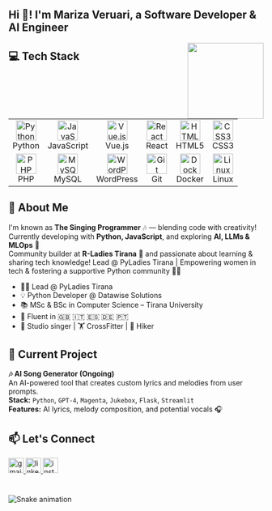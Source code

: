 <h2 align="left">Hi 👋! I'm Mariza Veruari, a Software Developer & AI Engineer </h2>
<img align="right" height="150" src="https://media.giphy.com/media/QssGEmpkyEOhBCb7e1/giphy.gif" />
<h2>💻 Tech Stack
</h2> 
<table>
  <tr>
    <td align="center">
      <img src="https://cdn.jsdelivr.net/gh/devicons/devicon/icons/python/python-original.svg" width="40" height="40" alt="Python" />
      <br>Python
    </td>
    <td align="center">
      <img src="https://cdn.jsdelivr.net/gh/devicons/devicon/icons/javascript/javascript-original.svg" width="40" height="40" alt="JavaScript" />
      <br>JavaScript
    </td>
    <td align="center">
      <img src="https://cdn.jsdelivr.net/gh/devicons/devicon/icons/vuejs/vuejs-original.svg" width="40" height="40" alt="Vue.js" />
      <br>Vue.js
    </td>
    <td align="center">
      <img src="https://cdn.jsdelivr.net/gh/devicons/devicon/icons/react/react-original.svg" width="40" height="40" alt="React" />
      <br>React
    </td>
    <td align="center">
      <img src="https://cdn.jsdelivr.net/gh/devicons/devicon/icons/html5/html5-original.svg" width="40" height="40" alt="HTML5" />
      <br>HTML5
    </td>
    <td align="center">
      <img src="https://cdn.jsdelivr.net/gh/devicons/devicon/icons/css3/css3-original.svg" width="40" height="40" alt="CSS3" />
      <br>CSS3
    </td>
  </tr>
  <tr>
    <td align="center">
      <img src="https://cdn.jsdelivr.net/gh/devicons/devicon/icons/php/php-original.svg" width="40" height="40" alt="PHP" />
      <br>PHP
    </td>
    <td align="center">
      <img src="https://cdn.jsdelivr.net/gh/devicons/devicon/icons/mysql/mysql-original.svg" width="40" height="40" alt="MySQL" />
      <br>MySQL
    </td>
    <td align="center">
      <img src="https://cdn.jsdelivr.net/gh/devicons/devicon/icons/wordpress/wordpress-plain.svg" width="40" height="40" alt="WordPress" />
      <br>WordPress
    </td>
    <td align="center">
      <img src="https://cdn.jsdelivr.net/gh/devicons/devicon/icons/git/git-original.svg" width="40" height="40" alt="Git" />
      <br>Git
    </td>
    <td align="center">
      <img src="https://cdn.jsdelivr.net/gh/devicons/devicon/icons/docker/docker-original.svg" width="40" height="40" alt="Docker" />
      <br>Docker
    </td>
    <td align="center">
      <img src="https://cdn.jsdelivr.net/gh/devicons/devicon/icons/linux/linux-original.svg" width="40" height="40" alt="Linux" />
      <br>Linux
    </td>
  </tr>
</table>

<h2> 🎤 About Me </h2>

I'm known as **The Singing Programmer** 🎶 — blending code with creativity!  
Currently developing with **Python, JavaScript**, and exploring **AI, LLMs & MLOps** 🤖  
Community builder at **R-Ladies Tirana** 💜 and passionate about learning & sharing tech knowledge!
Lead @ PyLadies Tirana | Empowering women in tech & fostering a supportive Python community 🚀🐍

- 👩‍💻 Lead @ PyLadies Tirana 
- 💡 Python Developer @ Datawise Solutions  
- 📚 MSc & BSc in Computer Science – Tirana University  
- 🧠 Fluent in 🇬🇧 🇮🇹 🇪🇸 🇩🇪 🇵🇹  
- 🎤 Studio singer | 🏋️ CrossFitter | 🥾 Hiker

<h2>🧪 Current Project</h2>

**🎶 AI Song Generator (Ongoing)**  
An AI-powered tool that creates custom lyrics and melodies from user prompts.  
**Stack:** `Python`, `GPT-4`, `Magenta`, `Jukebox`, `Flask`, `Streamlit`  
**Features:** AI lyrics, melody composition, and potential vocals 🎧

<h2>📫 Let's Connect</h2>

<div align="left">
  <a href="mailto:marveruari@gmail.com" target="_blank">
    <img src="https://img.shields.io/static/v1?message=Gmail&logo=gmail&label=&color=D14836&logoColor=white&labelColor=&style=for-the-badge" height="30" alt="gmail" />
  </a>
  <a href="https://www.linkedin.com/in/marizaveruari" target="_blank">
    <img src="https://img.shields.io/static/v1?message=LinkedIn&logo=linkedin&label=&color=0077B5&logoColor=white&labelColor=&style=for-the-badge" height="30" alt="linkedin" />
  </a>
  <a href="https://www.instagram.com/" target="_blank">
    <img src="https://img.shields.io/static/v1?message=Instagram&logo=instagram&label=&color=E4405F&logoColor=white&labelColor=&style=for-the-badge" height="30" alt="instagram" />
  </a>
</div>

###

<br clear="both" />

<img src="https://raw.githubusercontent.com/maurodesouza/maurodesouza/output/snake.svg" alt="Snake animation" />

###
